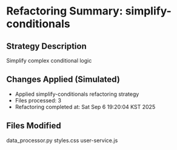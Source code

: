 # Refactoring Summary: simplify-conditionals

## Strategy Description
Simplify complex conditional logic

## Changes Applied (Simulated)
- Applied simplify-conditionals refactoring strategy
- Files processed:        3
- Refactoring completed at: Sat Sep  6 19:20:04 KST 2025

## Files Modified
data_processor.py
styles.css
user-service.js

